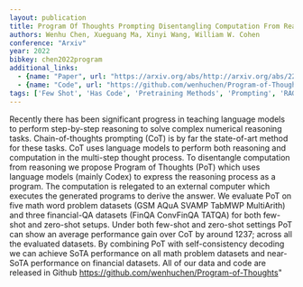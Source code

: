 ```yaml
---
layout: publication
title: Program Of Thoughts Prompting Disentangling Computation From Reasoning For Numerical Reasoning Tasks
authors: Wenhu Chen, Xueguang Ma, Xinyi Wang, William W. Cohen
conference: "Arxiv"
year: 2022
bibkey: chen2022program
additional_links:
  - {name: "Paper", url: "https://arxiv.org/abs/http://arxiv.org/abs/2211.12588v4"}
  - {name: "Code", url: "https://github.com/wenhuchen/Program-of-Thoughts"}
tags: ['Few Shot', 'Has Code', 'Pretraining Methods', 'Prompting', 'RAG']
---
```

Recently there has been significant progress in teaching language models to perform step-by-step reasoning to solve complex numerical reasoning tasks. Chain-of-thoughts prompting (CoT) is by far the state-of-art method for these tasks. CoT uses language models to perform both reasoning and computation in the multi-step thought process. To disentangle computation from reasoning we propose Program of Thoughts (PoT) which uses language models (mainly Codex) to express the reasoning process as a program. The computation is relegated to an external computer which executes the generated programs to derive the answer. We evaluate PoT on five math word problem datasets (GSM AQuA SVAMP TabMWP MultiArith) and three financial-QA datasets (FinQA ConvFinQA TATQA) for both few-shot and zero-shot setups. Under both few-shot and zero-shot settings PoT can show an average performance gain over CoT by around 1237; across all the evaluated datasets. By combining PoT with self-consistency decoding we can achieve SoTA performance on all math problem datasets and near-SoTA performance on financial datasets. All of our data and code are released in Github https://github.com/wenhuchen/Program-of-Thoughts"
